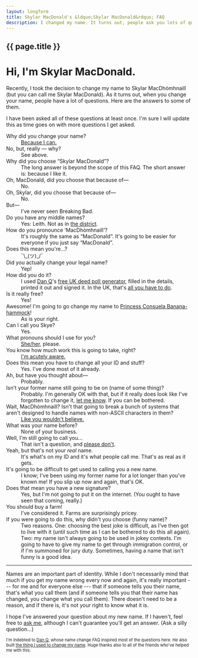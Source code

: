 ```yaml
---
layout: longform
title: Skylar MacDonald's &ldquo;Skylar MacDonald&rdquo; FAQ
description: I changed my name. It turns out, people ask you lots of questions when you do that.
---
```

## {{ page.title }}

# Hi, I'm Skylar MacDonald.

Recently, I took the decision to change my name to Skylar MacDhòmhnaill (but you can call me Skylar MacDonald). As it turns out, when you change your name, people have a lot of questions. Here are the answers to some of them.

I have been asked all of these questions at least once. I'm sure I will update this as time goes on with more questions I get asked.

<dl>
	<dt>Why did you change your name?</dt>
	<dd><a href="https://www.gov.uk/change-name-deed-poll/overview" target="_blank">Because I can.</a></dd>
	<dt>No, but, really &mdash; why?</dt>
	<dd>See above.</dd>
	<dt>Why did you choose &ldquo;Skylar MacDonald&rdquo;?</dt>
	<dd>The long answer is beyond the scope of this FAQ. The short answer is: because I like it.</dd>
	<dt>Oh, MacDonald, did you choose that because of&mdash;</dt>
	<dd>No.</dd> <!-- Alyssa, the fact that we went to see Amy MacDonald four days before I told you I was changing my name is irrelevant. -->
	<dt>Oh, Skylar, did you choose that because of&mdash;</dt>
	<dd>No.</dd>
	<dt>But&mdash;</dt>
	<dd>I've never seen Breaking Bad.</dd>
	<dt>Do you have any middle names?</dt>
	<dd>Yes: Leith. Not as in <a href="https://en.wikipedia.org/wiki/Leith" target="_blank">the district</a>.</dd>
	<dt>How do you pronounce &lsquo;MacDhòmhnaill&rsquo;?</dt>
	<dd>It's roughly the same as &ldquo;MacDonald&rdquo;. It's going to be easier for everyone if you just say &ldquo;MacDonald&rdquo;.</dd>
	<dt>Does this mean you're&hellip;?</dt>
	<dd>¯\_(ツ)_/¯</dd> <!-- Shut up, Puck. <3 -->
	<dt>Did you actually change your legal name?</dt>
	<dd>Yep!</dd>
	<dt>How did you do it?</dt>
	<dd>I used <a href="https://danq.me" target="_blank" title="Dan Q's website">Dan Q</a>'s <a href="https://freedeedpoll.org.uk" target="_blank">free UK deed poll generator</a>, filled in the details, printed it out and signed it. In the UK, that's <a href="https://www.gov.uk/change-name-deed-poll/make-an-adult-deed-poll" target="_blank">all you have to do</a>.</dd>
	<dt>Is it really free?</dt>
	<dd>Yes!</dd>
	<dt>Awesome! I'm going to go change my name to <a href="https://www.youtube.com/watch?v=QbpmgWJQScc" target="_blank">Princess Consuela Banana-hammock</a>!</dt>
	<dd>As is your right.</dd>
	<dt>Can I call you Skye?</dt>
	<dd>Yes.</dd>
	<dt>What pronouns should I use for you?</dt>
	<dd><a href="http://pronoun.is/she" target="_blank">She/her</a>, please.</dd>
	<dt>You know how much work this is going to take, right?</dt>
	<dd><a href="https://freedeedpoll.org.uk/what_next" target="_blank">I'm acutely aware.</a></dd>
	<dt>Does this mean you have to change all your ID and stuff?</dt>
	<dd>Yes. I've done most of it already.</dd>
	<dt>Ah, but have you thought about&mdash;</dt>
	<dd>Probably.</dd>
	<dt>Isn't your former name still going to be on <span class="label label-info">(name of some thing)</span>?</dt>
	<dd>Probably. I'm generally OK with that, but if it really does look like I've forgotten to change it, <a href="mailto:namechange@skylarmacdonald.com">let me know</a>. If you can be bothered.</dd>
	<dt>Wait, MacDhòmhnaill? Isn't that going to break a bunch of systems that aren't designed to handle names with non-ASCII characters in them?</dt>
	<dd><a href="{% link falsehoods.md %}" target="_blank">Like you wouldn't believe.</a></dd>
	<dt>What was your name before?</dt>
	<dd>None of your business.</dd>
	<dt>Well, I'm still going to call you...</dt>
	<dd>That isn't a question, and <a href="https://www.youtube.com/watch?v=v1c2OfAzDTI" target="_blank">please don't</a>.</dd>
	<dt>Yeah, but that's not your <em>real</em> name.</dt>
	<dd>It's what's on my ID and it's what people call me. That's as real as it gets.</dd>
	<dt>It's going to be difficult to get used to calling you a new name.</dt>
	<dd>I know; I've been using my former name for a lot longer than you've known me! If you slip up now and again, that's OK.</dd>
	<dt>Does that mean you have a new signature?</dt>
	<dd>Yes, but I'm not going to put it on the internet. (You ought to have seen that coming, really.)</dd>
	<dt>You should buy a farm!</dt>
	<dd>I've considered it. Farms are surprisingly pricey.</dd>
	<dt>If you were going to do this, why didn't you choose <span class="label label-info">(funny name)</span>?</dt>
	<dd>Two reasons. One: choosing the best joke is difficult, as I've then got to live with it (until such time as I can be bothered to do this all again). Two: my name isn't always going to be used in jokey contexts. I'm going to have to give my name to get through immigration control, or if I'm summoned for jury duty. Sometimes, having a name that isn't funny is a good idea.</dd>
</dl>

-----

Names are an important part of identity. While I don't necessarily mind that much if you get my name wrong every now and again, it's really important --- for me and for everyone else --- that if someone tells you their name, that's what you call them (and if someone tells you that their name has changed, you change what you call them). There doesn't need to be a reason, and if there is, it's not your right to know what it is.

I hope I've answered your question about my new name. If I haven't, feel free to [ask me](mailto:namechange@skylarmacdonald.com), although I can't guarantee you'll get an answer. (Ask a silly question...)

<p style="font-size: 0.8em">I'm indebted to <a href="https://danq.me" target="_blank" title="Dan Q's website">Dan Q</a>, whose name change FAQ inspired most of the questions here. He also built <a href="https://freedeedpoll.org.uk" target="_blank" title="Free UK Deed Poll generator">the thing I used to change my name</a>. Huge thanks also to all of the friends who've helped me with this.</p>
